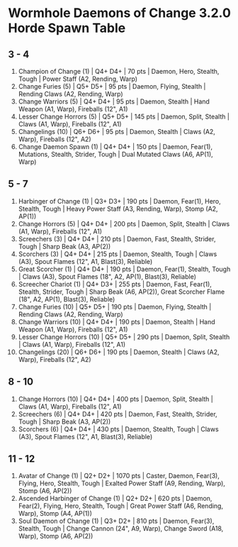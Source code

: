 # Wormhole Daemons of Change 3.2.0 Horde Spawn Table

## 3 - 4

1. Champion of Change (1) | Q4+ D4+ | 70 pts | Daemon, Hero, Stealth, Tough | Power Staff (A2, Rending, Warp)
1. Change Furies (5) | Q5+ D5+ | 95 pts | Daemon, Flying, Stealth | Rending Claws (A2, Rending, Warp)
1. Change Warriors (5) | Q4+ D4+ | 95 pts | Daemon, Stealth | Hand Weapon (A1, Warp), Fireballs (12", A1)
1. Lesser Change Horrors (5) | Q5+ D5+ | 145 pts | Daemon, Split, Stealth | Claws (A1, Warp), Fireballs (12", A1)
1. Changelings (10) | Q6+ D6+ | 95 pts | Daemon, Stealth | Claws (A2, Warp), Fireballs (12", A2)
1. Change Daemon Spawn (1) | Q4+ D4+ | 150 pts | Daemon, Fear(1), Mutations, Stealth, Strider, Tough | Dual Mutated Claws (A6, AP(1), Warp)

## 5 - 7

1. Harbinger of Change (1) | Q3+ D3+ | 190 pts | Daemon, Fear(1), Hero, Stealth, Tough | Heavy Power Staff (A3, Rending, Warp), Stomp (A2, AP(1))
1. Change Horrors (5) | Q4+ D4+ | 200 pts | Daemon, Split, Stealth | Claws (A1, Warp), Fireballs (12", A1)
1. Screechers (3) | Q4+ D4+ | 210 pts | Daemon, Fast, Stealth, Strider, Tough | Sharp Beak (A3, AP(2))
1. Scorchers (3) | Q4+ D4+ | 215 pts | Daemon, Stealth, Tough | Claws (A3), Spout Flames (12", A1, Blast(3), Reliable)
1. Great Scorcher (1) | Q4+ D4+ | 190 pts | Daemon, Fear(1), Stealth, Tough | Claws (A3), Spout Flames (18", A2, AP(1), Blast(3), Reliable)
1. Screecher Chariot (1) | Q4+ D3+ | 255 pts | Daemon, Fast, Fear(1), Stealth, Strider, Tough | Sharp Beak (A6, AP(2)), Great Scorcher Flame (18", A2, AP(1), Blast(3), Reliable)
1. Change Furies (10) | Q5+ D5+ | 190 pts | Daemon, Flying, Stealth | Rending Claws (A2, Rending, Warp)
1. Change Warriors (10) | Q4+ D4+ | 190 pts | Daemon, Stealth | Hand Weapon (A1, Warp), Fireballs (12", A1)
1. Lesser Change Horrors (10) | Q5+ D5+ | 290 pts | Daemon, Split, Stealth | Claws (A1, Warp), Fireballs (12", A1)
1. Changelings (20) | Q6+ D6+ | 190 pts | Daemon, Stealth | Claws (A2, Warp), Fireballs (12", A2)

## 8 - 10

1. Change Horrors (10) | Q4+ D4+ | 400 pts | Daemon, Split, Stealth | Claws (A1, Warp), Fireballs (12", A1)
1. Screechers (6) | Q4+ D4+ | 420 pts | Daemon, Fast, Stealth, Strider, Tough | Sharp Beak (A3, AP(2))
1. Scorchers (6) | Q4+ D4+ | 430 pts | Daemon, Stealth, Tough | Claws (A3), Spout Flames (12", A1, Blast(3), Reliable)

## 11 - 12

1. Avatar of Change (1) | Q2+ D2+ | 1070 pts | Caster, Daemon, Fear(3), Flying, Hero, Stealth, Tough | Exalted Power Staff (A9, Rending, Warp), Stomp (A6, AP(2))
1. Ascended Harbinger of Change (1) | Q2+ D2+ | 620 pts | Daemon, Fear(2), Flying, Hero, Stealth, Tough | Great Power Staff (A6, Rending, Warp), Stomp (A4, AP(1))
1. Soul Daemon of Change (1) | Q3+ D2+ | 810 pts | Daemon, Fear(3), Stealth, Tough | Change Cannon (24", A9, Warp), Change Sword (A18, Warp), Stomp (A6, AP(2))